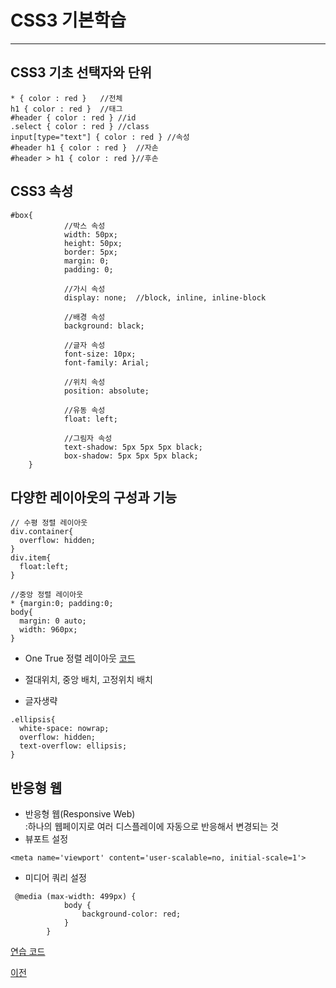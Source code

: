 # CSS3 기본학습

--------------------

## CSS3 기초 선택자와 단위
```
* { color : red }	//전체
h1 { color : red }	//태그
#header { color : red }	//id
.select { color : red }	//class
input[type="text"] { color : red } //속성
#header h1 { color : red }	//자손
#header > h1 { color : red }//후손
```

## CSS3 속성
```
#box{
            //박스 속성
            width: 50px;
            height: 50px;
            border: 5px;
            margin: 0;
            padding: 0;
            
            //가시 속성
            display: none;  //block, inline, inline-block
            
            //배경 속성
            background: black;
            
            //글자 속성
            font-size: 10px;
            font-family: Arial;
            
            //위치 속성
            position: absolute;
            
            //유동 속성
            float: left;
            
            //그림자 속성
            text-shadow: 5px 5px 5px black;
            box-shadow: 5px 5px 5px black;
    }
```

## 다양한 레이아웃의 구성과 기능
```
// 수평 정렬 레이아웃
div.container{
  overflow: hidden;
}
div.item{
  float:left;
}

//중앙 정렬 레이아웃
* {margin:0; padding:0;
body{ 
  margin: 0 auto;
  width: 960px;
}
```
* One True 정렬 레이아웃
[코드](https://github.com/choiyeonseong/StudyHtml/blob/main/02_CSS/layout_onetrue_test.html)

* 절대위치, 중앙 배치, 고정위치 배치
* 글자생략
```
.ellipsis{
  white-space: nowrap;
  overflow: hidden;
  text-overflow: ellipsis;
}
```

## 반응형 웹
* 반응형 웹(Responsive Web)<br>:하나의 웹페이지로 여러 디스플레이에 자동으로 반응해서 변경되는 것
* 뷰포트 설정
```
<meta name='viewport' content='user-scalable=no, initial-scale=1'>
```
* 미디어 쿼리 설정
```
 @media (max-width: 499px) {
            body {
                background-color: red;
            }
        }
```
[연습 코드](https://github.com/choiyeonseong/StudyHtml/blob/main/02_CSS/responsive_test.html)

[이전](https://github.com/choiyeonseong/StudyHtml)
